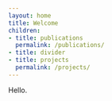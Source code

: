```yaml
---
layout: home
title: Welcome
children:
- title: publications
  permalink: /publications/
- title: divider
- title: projects
  permalink: /projects/
---
```


Hello.
